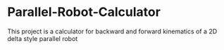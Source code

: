 # Parallel-Robot-Calculator
This project is a calculator for backward and forward kinematics of a 2D delta style parallel robot
